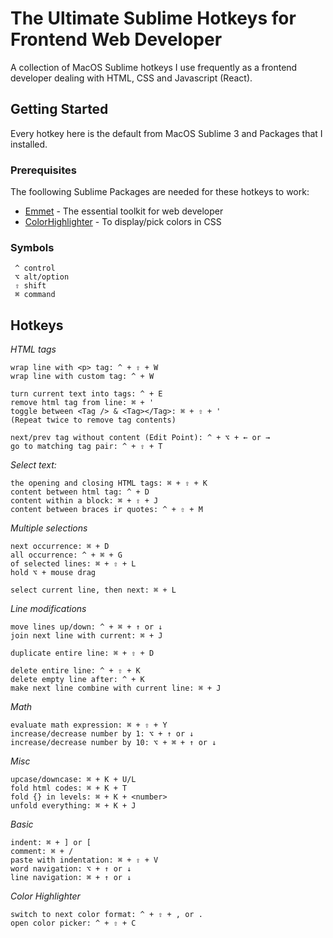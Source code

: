 # The Ultimate Sublime Hotkeys for Frontend Web Developer

A collection of MacOS Sublime hotkeys I use frequently as a frontend developer dealing with HTML, CSS and Javascript (React).

## Getting Started
Every hotkey here is the default from MacOS Sublime 3 and Packages that I installed.

### Prerequisites
The foollowing Sublime Packages are needed for these hotkeys to work:
* [Emmet](https://emmet.io/) - The essential toolkit for web developer
* [ColorHighlighter](https://github.com/Monnoroch/ColorHighlighter) - To display/pick colors in CSS

### Symbols
```
 ^ control
 ⌥ alt/option
 ⇧ shift
 ⌘ command
```

## Hotkeys
*HTML tags*
    
    wrap line with <p> tag: ^ + ⇧ + W
    wrap line with custom tag: ^ + W
    
    turn current text into tags: ^ + E
    remove html tag from line: ⌘ + '
    toggle between <Tag /> & <Tag></Tag>: ⌘ + ⇧ + '
    (Repeat twice to remove tag contents)
    
    next/prev tag without content (Edit Point): ^ + ⌥ + ← or →
    go to matching tag pair: ^ + ⇧ + T


*Select text:*
    
    the opening and closing HTML tags: ⌘ + ⇧ + K
    content between html tag: ^ + D
    content within a block: ⌘ + ⇧ + J
    content between braces ir quotes: ^ + ⇧ + M
    

*Multiple selections*
    
    next occurrence: ⌘ + D
    all occurrence: ^ + ⌘ + G
    of selected lines: ⌘ + ⇧ + L
    hold ⌥ + mouse drag

    select current line, then next: ⌘ + L
    

*Line modifications*
    
    move lines up/down: ^ + ⌘ + ↑ or ↓
    join next line with current: ⌘ + J
    
    duplicate entire line: ⌘ + ⇧ + D
    
    delete entire line: ^ + ⇧ + K
    delete empty line after: ^ + K
    make next line combine with current line: ⌘ + J
    

*Math*
    
    evaluate math expression: ⌘ + ⇧ + Y
    increase/decrease number by 1: ⌥ + ↑ or ↓
    increase/decrease number by 10: ⌥ + ⌘ + ↑ or ↓
    

*Misc*
    
    upcase/downcase: ⌘ + K + U/L
    fold html codes: ⌘ + K + T
    fold {} in levels: ⌘ + K + <number>
    unfold everything: ⌘ + K + J
    

*Basic*
    
    indent: ⌘ + ] or [
    comment: ⌘ + /
    paste with indentation: ⌘ + ⇧ + V
    word navigation: ⌥ + ↑ or ↓
    line navigation: ⌘ + ↑ or ↓


*Color Highlighter*

    switch to next color format: ^ + ⇧ + , or .
    open color picker: ^ + ⇧ + C
